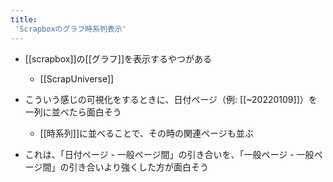 ```yaml
---
title:
 'Scrapboxのグラフ時系列表示'
---
```


- [[scrapbox]]の[[グラフ]]を表示するやつがある
    - [[ScrapUniverse]]
- こういう感じの可視化をするときに、日付ページ（例: [[~20220109]]）を一列に並べたら面白そう
    - [[時系列]]に並べることで、その時の関連ページも並ぶ

- これは、「日付ページ - 一般ページ間」の引き合いを、「一般ページ - 一般ページ間」の引き合いより強くした方が面白そう
